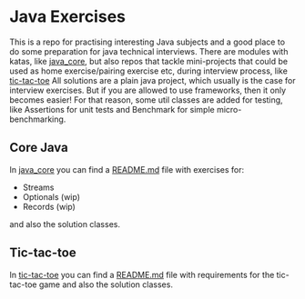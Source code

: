 # Java Exercises

This is a repo for practising interesting Java subjects and a good place to do some preparation for java technical
interviews.
There are modules with katas, like [java_core](src/practice/java_core), but also repos that tackle mini-projects that
could be used as home exercise/pairing exercise etc, during interview process,
like [tic-tac-toe](src/practice/tictactoe)
All solutions are a plain java project, which usually is the case for interview exercises. But if you are allowed to use
frameworks, then it only becomes easier!
For that reason, some util classes are added for testing, like Assertions for unit tests and Benchmark for simple
micro-benchmarking.

## Core Java

In [java_core](src/practice/java_core) you can find a [README.md](src/practice/java_core/README.md) file with exercises
for:

- Streams
- Optionals (wip)
- Records (wip)

and also the solution classes.

## Tic-tac-toe

In [tic-tac-toe](src/practice/tictactoe) you can find a [README.md](src/practice/tictactoe/README.md) file with
requirements for the tic-tac-toe game and also the solution classes.
